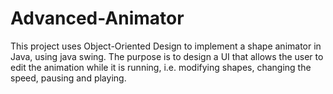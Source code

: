 # Advanced-Animator

This project uses Object-Oriented Design to implement a shape animator in Java, using java swing. The purpose is to design a UI that
allows the user to edit the animation while it is running, i.e. modifying shapes, changing the speed, pausing and playing.
